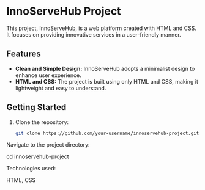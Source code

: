 # InnoServeHub Project

This project, InnoServeHub, is a web platform created with HTML and CSS. It focuses on providing innovative services in a user-friendly manner.

## Features

- **Clean and Simple Design:** InnoServeHub adopts a minimalist design to enhance user experience.
- **HTML and CSS:** The project is built using only HTML and CSS, making it lightweight and easy to understand.

## Getting Started

1. Clone the repository:

   ```bash
   git clone https://github.com/your-username/innoservehub-project.git
Navigate to the project directory:

cd innoservehub-project

Technologies used: 

HTML, CSS
